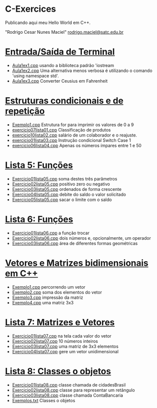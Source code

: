 # C-Exercices
Publicando aqui meu Hello World em C++.

"Rodrigo Cesar Nunes Maciel" <rodrigo.maciel@satc.edu.br>

# [Entrada/Saída de Terminal](https://github.com/hqnicolas/C-Exercices/tree/main/aula1) 
- [Aula1ex1.cpp](https://github.com/hqnicolas/C-Exercices/blob/main/aula1/aula1ex1.cpp) usando a biblioteca padrão 'iostream
- [Aula1ex2.cpp](https://github.com/hqnicolas/C-Exercices/blob/main/aula1/aula1ex2.cpp) Uma alternativa menos verbosa é utilizando o comando 'using namespace std'.
- [Aula1ex3.cpp](https://github.com/hqnicolas/C-Exercices/blob/main/aula1/aula1ex3.cpp) Converter Ceusius em Fahrenheit
# [Estruturas condicionais e de repetição](https://github.com/hqnicolas/C-Exercices/tree/main/aula2)
- [Exemplo1.cpp](https://github.com/hqnicolas/C-Exercices/blob/main/aula2/exemplo1/main.cpp) Estrutura for para imprimir os valores de 0 a 9
- [exercicio07lista01.cpp](https://github.com/hqnicolas/C-Exercices/blob/main/aula2/exercicio07lista01/main.cpp) Classificação de produtos
- [exercicio10lista02.cpp](https://github.com/hqnicolas/C-Exercices/tree/main/aula2/exercicio10lista02) salário de um colaborador e o reajuste.
- [exercicio01lista03.cpp](https://github.com/hqnicolas/C-Exercices/blob/main/aula2/exercicio01lista03/main.cpp) Instrução condicional Switch Case 1
- [exercicio06lista04.cpp](https://github.com/hqnicolas/C-Exercices/blob/main/aula2/exercicio06lista04/main.cpp) Apenas os números ímpares entre 1 e 50
# [Lista 5: Funções](https://github.com/hqnicolas/C-Exercices/blob/main/Listas/Lista%20de%20Exerc%C3%ADcios%2005.pdf)
- [Exercicio01lista05.cpp](https://github.com/hqnicolas/C-Exercices/blob/main/Listas/Lista5/exercicio1/main.cpp) soma destes três parâmetros
- [Exercicio02lista05.cpp](https://github.com/hqnicolas/C-Exercices/blob/main/Listas/Lista5/exercicio2/main.cpp) positivo zero ou negativo
- [Exercicio03lista05.cpp](https://github.com/hqnicolas/C-Exercices/blob/main/Listas/Lista5/exercicio3/main.cpp) ordenados de forma crescente
- [Exercicio04lista05.cpp](https://github.com/hqnicolas/C-Exercices/blob/main/Listas/Lista5/exercicio4/main.cpp) debite do saldo o valor solicitado
- [Exercicio05lista05.cpp](https://github.com/hqnicolas/C-Exercices/blob/main/Listas/Lista5/exercicio5/main.cpp) sacar o limite com o saldo
# [Lista 6: Funções](https://github.com/hqnicolas/C-Exercices/blob/main/Listas/Lista%20de%20Exerc%C3%ADcios%2006.pdf)
- [Exercicio01lista06.cpp](https://github.com/hqnicolas/C-Exercices/blob/main/Listas/Lista6/exercicio1/main.cpp) a função trocar
- [Exercicio02lista06.cpp](https://github.com/hqnicolas/C-Exercices/blob/main/Listas/Lista6/exercicio2/main.cpp) dois números e, opcionalmente, um operador
- [Exercicio03lista06.cpp](https://github.com/hqnicolas/C-Exercices/blob/main/Listas/Lista6/exercicio3/main.cpp) área de diferentes formas geométricas
# [Vetores e Matrizes bidimensionais em C++](https://github.com/hqnicolas/C-Exercices/tree/main/aula3)
- [Exemplo1.cpp](https://github.com/hqnicolas/C-Exercices/blob/main/aula3/exemplo01/main.cpp) percorrendo um vetor 
- [Exemplo2.cpp](https://github.com/hqnicolas/C-Exercices/blob/main/aula3/exemplo02/main.cpp) soma dos elementos do vetor
- [Exemplo3.cpp](https://github.com/hqnicolas/C-Exercices/blob/main/aula3/exemplo03/main.cpp) impressão da matriz
- [Exemplo4.cpp](https://github.com/hqnicolas/C-Exercices/blob/main/aula3/exemplo04/main.cpp) uma matriz 3x3
# [Lista 7: Matrizes e Vetores](https://github.com/hqnicolas/C-Exercices/blob/main/Listas/Lista%20de%20Exerc%C3%ADcios%2007.pdf)
- [Exercicio01lista07.cpp](https://github.com/hqnicolas/C-Exercices/blob/main/Listas/Lista7/ex01lista07/main.cpp) na tela cada valor do vetor
- [Exercicio02lista07.cpp](https://github.com/hqnicolas/C-Exercices/blob/main/Listas/Lista7/ex02lista07/main.cpp) 10 números inteiros
- [Exercicio03lista07.cpp](https://github.com/hqnicolas/C-Exercices/blob/main/Listas/Lista7/ex03lista07/main.cpp) uma matriz de 3x3 elementos
- [Exercicio04lista07.cpp](https://github.com/hqnicolas/C-Exercices/blob/main/Listas/Lista7/ex04lista07/main.cpp) gere um vetor unidimensional
# [Lista 8: Classes o objetos](https://github.com/hqnicolas/C-Exercices/blob/main/Listas/Lista%20de%20Exerc%C3%ADcios%2008.pdf)
- [Exercicio01lista08.cpp](https://github.com/hqnicolas/C-Exercices/blob/main/Listas/Lista8/ex01lista08/main.cpp) classe chamada de cidadesBrasil
- [Exercicio02lista08.cpp](https://github.com/hqnicolas/C-Exercices/tree/main/Listas/Lista8/ex02lista08) classe para representar um retângulo
- [Exercicio03lista08.cpp](https://github.com/hqnicolas/C-Exercices/blob/main/Listas/Lista8/ex03lista08/main.cpp) classe chamada ContaBancaria
- [Exemplos.txt](https://github.com/hqnicolas/C-Exercices/tree/main/aula4)  Classes o objetos
